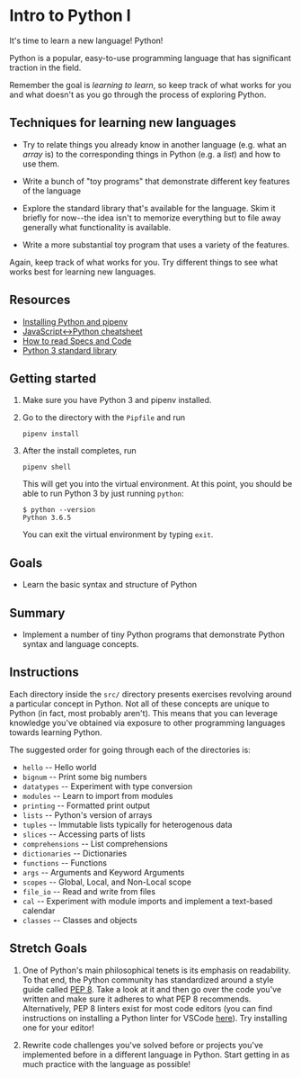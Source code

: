 # Intro to Python I

It's time to learn a new language! Python!

Python is a popular, easy-to-use programming language that has significant traction in the field.

Remember the goal is _learning to learn_, so keep track of what works for you and what doesn't as you go through the process of exploring Python.

## Techniques for learning new languages

- Try to relate things you already know in another language (e.g. what an _array_ is) to the corresponding things in Python (e.g. a _list_) and how to use them.

- Write a bunch of "toy programs" that demonstrate different key features of the language

- Explore the standard library that's available for the language. Skim it briefly for now--the idea isn't to memorize everything but to file away generally what functionality is available.

- Write a more substantial toy program that uses a variety of the features.

Again, keep track of what works for you. Try different things to see what works
best for learning new languages.

## Resources

- [Installing Python and pipenv](https://github.com/LambdaSchool/CS-Wiki/wiki/Installing-Python-3-and-pipenv)
- [JavaScript<->Python cheatsheet](https://github.com/LambdaSchool/CS-Wiki/wiki/Javascript-Python-cheatsheet)
- [How to read Specs and Code](https://github.com/LambdaSchool/CS-Wiki/wiki/How-to-Read-Specifications-and-Code)
- [Python 3 standard library](https://docs.python.org/3.6/library/)

## Getting started

1. Make sure you have Python 3 and pipenv installed.

2. Go to the directory with the `Pipfile` and run

   ```
   pipenv install
   ```

3. After the install completes, run

   ```
   pipenv shell
   ```

   This will get you into the virtual environment. At this point, you should be able to run Python 3 by just running `python`:

   ```
   $ python --version
   Python 3.6.5
   ```

   You can exit the virtual environment by typing `exit`.

## Goals

- Learn the basic syntax and structure of Python

## Summary

- Implement a number of tiny Python programs that demonstrate Python syntax and language concepts.

## Instructions

Each directory inside the `src/` directory presents exercises revolving around a particular concept in Python. Not all of these concepts are unique to Python (in fact, most probably aren't). This means that you can leverage knowledge you've obtained via exposure to other programming languages towards learning Python.

The suggested order for going through each of the directories is:

- `hello` -- Hello world
- `bignum` -- Print some big numbers
- `datatypes` -- Experiment with type conversion
- `modules` -- Learn to import from modules
- `printing` -- Formatted print output
- `lists` -- Python's version of arrays
- `tuples` -- Immutable lists typically for heterogenous data
- `slices` -- Accessing parts of lists
- `comprehensions` -- List comprehensions
- `dictionaries` -- Dictionaries
- `functions` -- Functions
- `args` -- Arguments and Keyword Arguments
- `scopes` -- Global, Local, and Non-Local scope
- `file_io` -- Read and write from files
- `cal` -- Experiment with module imports and implement a text-based calendar
- `classes` -- Classes and objects

## Stretch Goals

1. One of Python's main philosophical tenets is its emphasis on readability. To that end, the Python community has standardized around a style guide called [PEP 8](https://www.python.org/dev/peps/pep-0008/). Take a look at it and then go over the code you've written and make sure it adheres to what PEP 8 recommends. Alternatively, PEP 8 linters exist for most code editors (you can find instructions on installing a Python linter for VSCode [here](https://code.visualstudio.com/docs/python/linting)). Try installing one for your editor!

2. Rewrite code challenges you've solved before or projects you've implemented before in a different language in Python. Start getting in as much practice with the language as possible!
